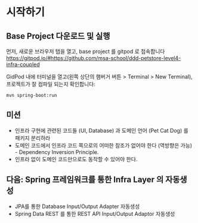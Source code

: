 # 시작하기

## Base Project 다운로드 및 실행
먼저, 새로운 브라우저 탭을 열고, base project 를 gitpod 로 접속합니다
https://gitpod.io/#https://github.com/msa-school/ddd-petstore-level4-infra-coupled

GidPod 내에 터미널을 열고(왼쪽 상단의 햄버거 버튼 > Terminal > New Terminal), 프로젝트가 잘 컴파일 되는지 확인합니다:
```
mvn spring-boot:run
```

## 미션
- 인프라 구현에 관련된 코드들 (UI, Database) 과 도메인 언어 (Pet Cat Dog) 를 패키지 분리하라
- 도메인 코드에서 인프라 코드 쪽으로의 어떠한 참조가 없어야 한다 (역방향은 가능) - Dependency Inversion Principle.
- 인프라 없이 도메인 코드만으로도 동작할 수 있어야 한다. 

## 다음: Spring 프레임워크를 통한 Infra Layer 의 자동생성
- JPA를 통한 Database Input/Output Adapter 자동생성
- Spring Data REST 를 통한 REST API Input/Output Adaptor 자동생성